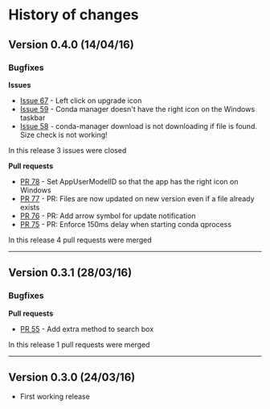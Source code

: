 # History of changes

## Version 0.4.0 (14/04/16)

### Bugfixes

**Issues**

* [Issue 67](../../issues/67) - Left click on upgrade icon
* [Issue 59](../../issues/59) - Conda manager doesn't have the right icon on the Windows taskbar
* [Issue 58](../../issues/58) - conda-manager download is not downloading if file is found. Size check is not working!

In this release 3 issues were closed 

**Pull requests**

* [PR 78](../../pull/78) - Set AppUserModelID so that the app has the right icon on Windows
* [PR 77](../../pull/77) - PR: Files are now updated on new version even if a file already exists
* [PR 76](../../pull/76) - PR: Add arrow symbol for update notification
* [PR 75](../../pull/75) - PR: Enforce 150ms delay when starting conda qprocess

In this release 4 pull requests were merged


----


## Version 0.3.1 (28/03/16)

### Bugfixes

**Pull requests**

* [PR 55](../../pull/55) - Add extra method to search box

In this release 1 pull requests were merged


----


## Version 0.3.0 (24/03/16)

* First working release
